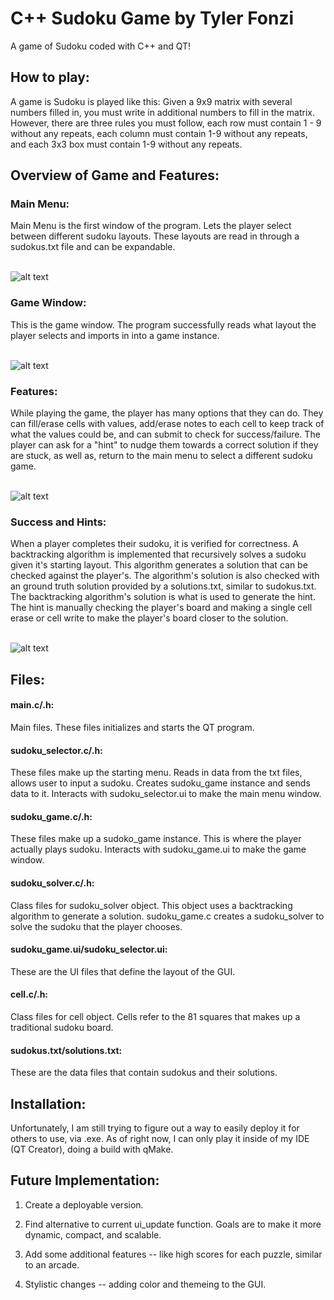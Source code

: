 <h1>C++ Sudoku Game by Tyler Fonzi</h1>

A game of Sudoku coded with C++ and QT!

<h2>How to play:</h2>
A game is Sudoku is played like this: Given a 9x9 matrix with several numbers filled in, you must write in additional numbers to fill in the matrix. 
However, there are three rules you must follow, each row must contain 1 - 9 without any repeats, each column must contain 1-9 without any repeats, and each 3x3 box must contain 1-9 without any repeats.

<h2>Overview of Game and Features:</h2>

<h3>Main Menu:</h3> Main Menu is the first window of the program. Lets the player select between different sudoku layouts. These layouts are read in through a sudokus.txt file and can be expandable.<br /><br />

![alt text](https://github.com/tfonzi/Cplusplus_Sudoku/blob/main/MainMenu.PNG)

<h3>Game Window:</h3> This is the game window. The program successfully reads what layout the player selects and imports in into a game instance.<br /><br />


![alt text](https://github.com/tfonzi/Cplusplus_Sudoku/blob/main/Sudoku%20Game.PNG)

<h3>Features:</h3>
While playing the game, the player has many options that they can do. They can fill/erase cells with values, add/erase notes to each cell to keep track of what the values could be, and can submit to check for success/failure. The player can ask for a "hint" to nudge them towards a correct solution if they are stuck, as well as, return to the main menu to select a different sudoku game.<br /><br />


![alt text](https://github.com/tfonzi/Cplusplus_Sudoku/blob/main/Features.PNG)

<h3>Success and Hints:</h3>
When a player completes their sudoku, it is verified for correctness. A backtracking algorithm is implemented that recursively solves a sudoku given it's starting layout. 
This algorithm generates a solution that can be checked against the player's. The algorithm's solution is also checked with an ground truth solution provided by a solutions.txt, similar to sudokus.txt. The backtracking algorithm's solution is what is used to generate the hint. The hint is manually checking the player's board and making a single cell erase or cell write to make the player's board closer to the solution.<br /><br />

![alt text](https://github.com/tfonzi/Cplusplus_Sudoku/blob/main/Success.PNG)

<h2>Files:</h2>

<h4>main.c/.h:</h4> 
Main files. These files initializes and starts the QT program.

<h4>sudoku_selector.c/.h:</h4> 
These files make up the starting menu. Reads in data from the txt files, allows user to input a sudoku. Creates sudoku_game instance and sends data to it. Interacts with sudoku_selector.ui to make the main menu window.

<h4>sudoku_game.c/.h:</h4> 
These files make up a sudoko_game instance. This is where the player actually plays sudoku. Interacts with sudoku_game.ui to make the game window.

<h4>sudoku_solver.c/.h:</h4> 
Class files for sudoku_solver object. This object uses a backtracking algorithm to generate a solution. sudoku_game.c creates a sudoku_solver to solve the sudoku that the player chooses.

<h4>sudoku_game.ui/sudoku_selector.ui:</h4> 
These are the UI files that define the layout of the GUI.

<h4>cell.c/.h:</h4> 
Class files for cell object. Cells refer to the 81 squares that makes up a traditional sudoku board.

<h4>sudokus.txt/solutions.txt:</h4> 
These are the data files that contain sudokus and their solutions.

<h2>Installation:</h2> Unfortunately, I am still trying to figure out a way to easily deploy it for others to use, via .exe. As of right now, I can only play it inside of my IDE (QT Creator), doing a build with qMake.

<h2>Future Implementation:</h2>

1. Create a deployable version.

2. Find alternative to current ui_update function. Goals are to make it more dynamic, compact, and scalable.

3. Add some additional features -- like high scores for each puzzle, similar to an arcade.

4. Stylistic changes -- adding color and themeing to the GUI.



